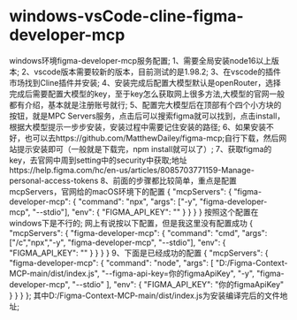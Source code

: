 # windows-vsCode-cline-figma-developer-mcp
windows环境figma-developer-mcp服务配置;
1、需要全局安装node16以上版本;
2、vscode版本需要较新的版本，目前测试的是1.98.2;
3、在vscode的插件市场找到Cline插件并安装;
4、安装完成后配置大模型默认是openRouter，选择完成后需要配置大模型的key，至于key怎么获取网上很多方法,大模型的官网一般都有介绍，基本就是注册账号就行;
5、配置完大模型后在顶部有个四个小方块的按钮，就是MPC Servers服务，点击后可以搜索figma就可以找到，点击install，根据大模型提示一步步安装，安装过程中需要记住安装的路径;
6、如果安装不好，也可以去https://github.com/MatthewDailey/figma-mcp;自行下载，然后网站提示安装即可（一般就是下载完，npm install就可以了）;
7、获取figma的key，去官网中周到setting中的security中获取;地址https://help.figma.com/hc/en-us/articles/8085703771159-Manage-personal-access-tokens
8、前面的步骤都比较简单，重点是配置mcpServers，官网给的macOS环境下的配置
{
  "mcpServers": {
    "figma-developer-mcp": {
      "command": "npx",
      "args": ["-y", "figma-developer-mcp", "--stdio"],
      "env": {
        "FIGMA_API_KEY": "<your-figma-api-key>"
      }
    }
  }
}
按照这个配置在windows下是不行的;
网上有说按以下配置，但是我这里没有配置成功
{
  "mcpServers": {
    "figma-developer-mcp": {
      "command": "cmd",
      "args": ["/c","npx","-y", "figma-developer-mcp", "--stdio"],
      "env": {
        "FIGMA_API_KEY": "<your-figma-api-key>"
      }
    }
  }
}
9、下面是已经成功的配置
{
  "mcpServers": {
    "figma-developer-mcp": {
      "command": "node",
      "args": [
        "D:/Figma-Context-MCP-main/dist/index.js",
        "--figma-api-key=你的figmaApiKey",
        "-y", 
        "figma-developer-mcp",
        "--stdio"
      ],
      "env": {
        "FIGMA_API_KEY": "你的figmaApiKey"
      }
    }
  }
};
其中D:/Figma-Context-MCP-main/dist/index.js为安装编译完后的文件地址;

